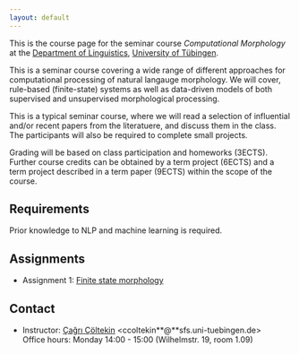```yaml
---
layout: default
---
```


This is the course page
for the seminar course
_Computational Morphology_
at the [Department of Linguistics](http://sfs.uni-tuebingen.de),
[University of Tübingen](http://uni-tuebingen.de).

This is a seminar course covering a wide range of different
approaches for computational processing of natural langauge
morphology. We will cover, rule-based (finite-state) systems
as well as data-driven models of both supervised and unsupervised
morphological processing.

This is a typical seminar course, where we will read a selection of
influential and/or recent papers from the literatuere, and discuss
them in the class. The participants will also be required to complete
small projects.

Grading will be based on class participation and homeworks (3ECTS).
Further course credits can be obtained by 
a term project (6ECTS)
and a term project described in a term paper (9ECTS)
within the scope of the course.

## Requirements

Prior knowledge to NLP and machine learning is required. 

## Assignments

- Assignment 1: [Finite state morphology](https://iscl-cm2019.github.io/a1/)

## Contact

- Instructor: [Çağrı Çöltekin](http://coltekin.net/cagri/)
    <ccoltekin**@**sfs.uni-tuebingen.de>  
    Office hours: Monday 14:00 - 15:00
    (Wilhelmstr. 19, room 1.09)
